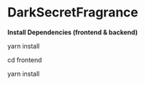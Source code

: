 # DarkSecretFragrance


**Install Dependencies (frontend & backend)**

yarn install

cd frontend

yarn install
